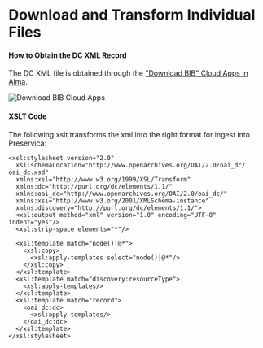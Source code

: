 # Download and Transform Individual Files

#### How to Obtain the DC XML Record

The DC XML file is obtained through the ["Download BIB" Cloud Apps in Alma](https://developers.exlibrisgroup.com/blog/how-to-install-and-use-the-download-bib-cloud-app/).

![Download BIB Cloud Apps](../../Preservica/help\_files/Download-BIB\_CloudApps.png)

#### XSLT Code

The following xslt transforms the xml into the right format for ingest into Preservica:

```
<xsl:stylesheet version="2.0"
  xsi:schemaLocation="http://www.openarchives.org/OAI/2.0/oai_dc/ oai_dc.xsd"
  xmlns:xsl="http://www.w3.org/1999/XSL/Transform"
  xmlns:dc="http://purl.org/dc/elements/1.1/"
  xmlns:oai_dc="http://www.openarchives.org/OAI/2.0/oai_dc/"
  xmlns:xsi="http://www.w3.org/2001/XMLSchema-instance"
  xmlns:discovery="http://purl.org/dc/elements/1.1/">
  <xsl:output method="xml" version="1.0" encoding="UTF-8" indent="yes"/>
  <xsl:strip-space elements="*"/>

  <xsl:template match="node()|@*">
    <xsl:copy>
      <xsl:apply-templates select="node()|@*"/>
    </xsl:copy>
  </xsl:template>
  <xsl:template match="discovery:resourceType">
    <xsl:apply-templates/>
  </xsl:template>
  <xsl:template match="record">
    <oai_dc:dc>
      <xsl:apply-templates/>
    </oai_dc:dc>
  </xsl:template>
</xsl:stylesheet>
```
